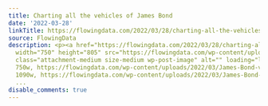 ```yaml
---
title: Charting all the vehicles of James Bond
date: '2022-03-28'
linkTitle: https://flowingdata.com/2022/03/28/charting-all-the-vehicles-of-james-bond/
source: FlowingData
description: <p><a href="https://flowingdata.com/2022/03/28/charting-all-the-vehicles-of-james-bond/"><img
  width="750" height="805" src="https://flowingdata.com/wp-content/uploads/2022/03/James-Bond-vehicles-e1648443111313-750x805.png"
  class="attachment-medium size-medium wp-post-image" alt="" loading="lazy" srcset="https://flowingdata.com/wp-content/uploads/2022/03/James-Bond-vehicles-e1648443111313-750x805.png
  750w, https://flowingdata.com/wp-content/uploads/2022/03/James-Bond-vehicles-e1648443111313-1090x1170.png
  1090w, https://flowingdata.com/wp-content/uploads/2022/03/James-Bond-vehicles-e164844311131
  ...
disable_comments: true
---
```

<p><a href="https://flowingdata.com/2022/03/28/charting-all-the-vehicles-of-james-bond/"><img width="750" height="805" src="https://flowingdata.com/wp-content/uploads/2022/03/James-Bond-vehicles-e1648443111313-750x805.png" class="attachment-medium size-medium wp-post-image" alt="" loading="lazy" srcset="https://flowingdata.com/wp-content/uploads/2022/03/James-Bond-vehicles-e1648443111313-750x805.png 750w, https://flowingdata.com/wp-content/uploads/2022/03/James-Bond-vehicles-e1648443111313-1090x1170.png 1090w, https://flowingdata.com/wp-content/uploads/2022/03/James-Bond-vehicles-e164844311131 ...